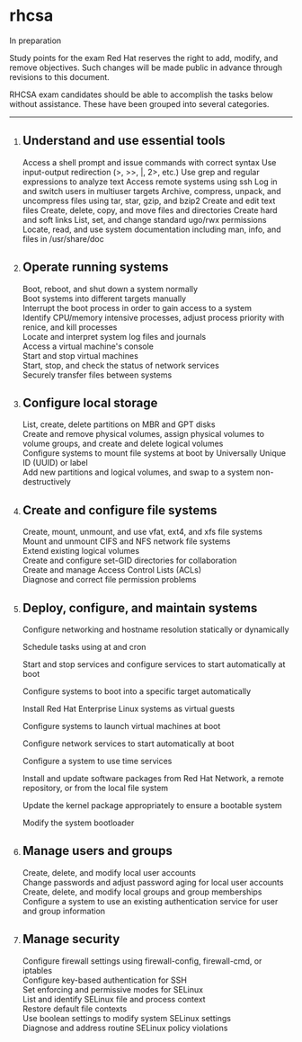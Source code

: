 # rhcsa

In preparation

Study points for the exam
Red Hat reserves the right to add, modify, and remove objectives. Such changes will be made public in advance through revisions to this document.

RHCSA exam candidates should be able to accomplish the tasks below without assistance. These have been grouped into several categories.

---


1. ## Understand and use essential tools
   Access a shell prompt and issue commands with correct syntax
   Use input-output redirection (>, >>, |, 2>, etc.)
   Use grep and regular expressions to analyze text
   Access remote systems using ssh
   Log in and switch users in multiuser targets
   Archive, compress, unpack, and uncompress files using tar, star, gzip, and bzip2
   Create and edit text files
   Create, delete, copy, and move files and directories
   Create hard and soft links
   List, set, and change standard ugo/rwx permissions
   Locate, read, and use system documentation including man, info, and files in /usr/share/doc


2. ## Operate running systems
   Boot, reboot, and shut down a system normally  
   Boot systems into different targets manually  
   Interrupt the boot process in order to gain access to a system  
   Identify CPU/memory intensive processes, adjust process priority with renice, and kill processes  
   Locate and interpret system log files and journals  
   Access a virtual machine's console  
   Start and stop virtual machines  
   Start, stop, and check the status of network services  
   Securely transfer files between systems  


3. ## Configure local storage
   List, create, delete partitions on MBR and GPT disks  
   Create and remove physical volumes, assign physical volumes to volume groups, and create and delete logical volumes  
   Configure systems to mount file systems at boot by Universally Unique ID (UUID) or label  
   Add new partitions and logical volumes, and swap to a system non-destructively  


4. ## Create and configure file systems
   Create, mount, unmount, and use vfat, ext4, and xfs file systems  
   Mount and unmount CIFS and NFS network file systems  
   Extend existing logical volumes  
   Create and configure set-GID directories for collaboration  
   Create and manage Access Control Lists (ACLs)  
   Diagnose and correct file permission problems  


5. ## Deploy, configure, and maintain systems
   Configure networking and hostname resolution statically or dynamically  

   Schedule tasks using at and cron  

   Start and stop services and configure services to start automatically at boot  

   Configure systems to boot into a specific target automatically  

   Install Red Hat Enterprise Linux systems as virtual guests  

   Configure systems to launch virtual machines at boot  

   Configure network services to start automatically at boot  

   Configure a system to use time services  

   Install and update software packages from Red Hat Network, a remote repository, or from the local file system  

   Update the kernel package appropriately to ensure a bootable system  

   Modify the system bootloader  



6. ## Manage users and groups            
   Create, delete, and modify local user accounts  
   Change passwords and adjust password aging for local user accounts  
   Create, delete, and modify local groups and group memberships  
   Configure a system to use an existing authentication service for user and group information  


7. ## Manage security
   Configure firewall settings using firewall-config, firewall-cmd, or iptables  
   Configure key-based authentication for SSH  
   Set enforcing and permissive modes for SELinux  
   List and identify SELinux file and process context  
   Restore default file contexts  
   Use boolean settings to modify system SELinux settings  
   Diagnose and address routine SELinux policy violations  
